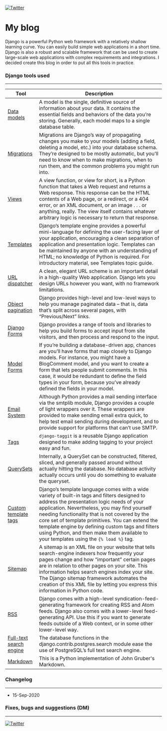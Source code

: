 [![Twitter](https://www.djangoproject.com/m/img/logos/django-logo-positive.png)](https://www.djangoproject.com/)

# My blog




Django is a powerful Python web framework with a relatively shallow learning curve. You can easily build simple web applications in a short time. Django is also a robust and scalable framework that can be used to create large-scale web applications with complex requirements and integrations. I decided create this blog in order to put all this tools in practice.

### Django tools used
---

| Tool | Description |
| ------ | ------ |
| [Data models](https://docs.djangoproject.com/en/3.1/topics/db/models/) | A model is the single, definitive source of information about your data. It contains the essential fields and behaviors of the data you’re storing. Generally, each model maps to a single database table. |
| [Migrations](https://docs.djangoproject.com/en/3.1/topics/migrations/) | Migrations are Django’s way of propagating changes you make to your models (adding a field, deleting a model, etc.) into your database schema. They’re designed to be mostly automatic, but you’ll need to know when to make migrations, when to run them, and the common problems you might run into. |
| [Views](https://docs.djangoproject.com/en/3.1/topics/http/views/) | A view function, or view for short, is a Python function that takes a Web request and returns a Web response. This response can be the HTML contents of a Web page, or a redirect, or a 404 error, or an XML document, or an image . . . or anything, really. The view itself contains whatever arbitrary logic is necessary to return that response. |
| [Templates](https://docs.djangoproject.com/en/3.1/ref/templates/) | Django’s template engine provides a powerful mini-language for defining the user-facing layer of your application, encouraging a clean separation of application and presentation logic. Templates can be maintained by anyone with an understanding of HTML; no knowledge of Python is required. For introductory material, see Templates topic guide. |
| [URL dispatcher](https://docs.djangoproject.com/en/3.1/topics/http/urls/) | A clean, elegant URL scheme is an important detail in a high-quality Web application. Django lets you design URLs however you want, with no framework limitations. |
| [Object pagination](https://docs.djangoproject.com/en/3.1/topics/pagination/) | Django provides high-level and low-level ways to help you manage paginated data – that is, data that’s split across several pages, with “Previous/Next” links. |
| [Django Forms](https://docs.djangoproject.com/en/3.1/topics/forms/) | Django provides a range of tools and libraries to help you build forms to accept input from site visitors, and then process and respond to the input. |
| [Model Forms](https://docs.djangoproject.com/en/3.1/topics/forms/modelforms/) | If you’re building a database-driven app, chances are you’ll have forms that map closely to Django models. For instance, you might have a BlogComment model, and you want to create a form that lets people submit comments. In this case, it would be redundant to define the field types in your form, because you’ve already defined the fields in your model. |
| [Email System](https://docs.djangoproject.com/en/3.1/topics/email/) | Although Python provides a mail sending interface via the smtplib module, Django provides a couple of light wrappers over it. These wrappers are provided to make sending email extra quick, to help test email sending during development, and to provide support for platforms that can’t use SMTP. |
| [Tags](https://django-taggit.readthedocs.io/en/latest/) | ```django-taggit``` is a reusable Django application designed to make adding tagging to your project easy and fun. |
| [QuerySets](https://docs.djangoproject.com/en/3.1/ref/models/querysets/) | Internally, a QuerySet can be constructed, filtered, sliced, and generally passed around without actually hitting the database. No database activity actually occurs until you do something to evaluate the queryset. |
| [Custom template tags](https://docs.djangoproject.com/en/3.1/howto/custom-template-tags/) | Django’s template language comes with a wide variety of built-in tags and filters designed to address the presentation logic needs of your application. Nevertheless, you may find yourself needing functionality that is not covered by the core set of template primitives. You can extend the template engine by defining custom tags and filters using Python, and then make them available to your templates using the ```{% load %}``` tag. |
| [Sitemap](https://docs.djangoproject.com/en/3.1/ref/contrib/sitemaps/) | A sitemap is an XML file on your website that tells search-engine indexers how frequently your pages change and how “important” certain pages are in relation to other pages on your site. This information helps search engines index your site. The Django sitemap framework automates the creation of this XML file by letting you express this information in Python code. |
| [RSS](https://docs.djangoproject.com/en/3.1/ref/contrib/syndication/) | Django comes with a high-level syndication-feed-generating framework for creating RSS and Atom feeds.  Django also comes with a lower-level feed-generating API. Use this if you want to generate feeds outside of a Web context, or in some other lower-level way. |
| [Full-text search engine](https://docs.djangoproject.com/en/3.1/ref/contrib/postgres/search/) | The database functions in the django.contrib.postgres.search module ease the use of PostgreSQL’s full text search engine. |
| [Markdown](https://python-markdown.github.io/install/) | This is a Python implementation of John Gruber's Markdown. |

### Changelog

---

* 15-Sep-2020

### Fixes, bugs and suggestions (DM)

---

[![Twitter](https://img.icons8.com/clouds/2x/twitter.png)](https://twitter.com/nildiert)


